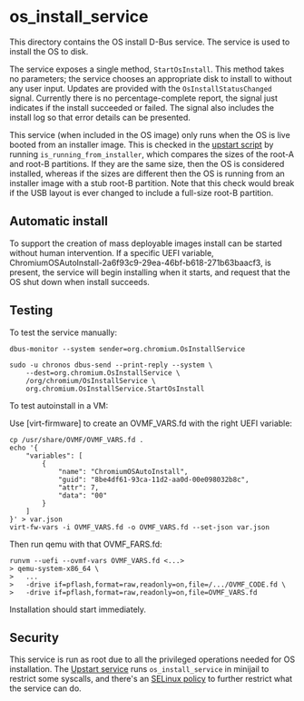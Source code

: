 # os_install_service

This directory contains the OS install D-Bus service. The service is
used to install the OS to disk.

The service exposes a single method, `StartOsInstall`. This method
takes no parameters; the service chooses an appropriate disk to
install to without any user input. Updates are provided with the
`OsInstallStatusChanged` signal. Currently there is no
percentage-complete report, the signal just indicates if the install
succeeded or failed. The signal also includes the install log so that
error details can be presented.

This service (when included in the OS image) only runs when the OS is
live booted from an installer image. This is checked in the [upstart
script](conf/os_install_service.conf) by running
`is_running_from_installer`, which compares the sizes of the root-A
and root-B partitions. If they are the same size, then the OS is
considered installed, whereas if the sizes are different then the OS
is running from an installer image with a stub root-B partition. Note
that this check would break if the USB layout is ever changed to
include a full-size root-B partition.

## Automatic install

To support the creation of mass deployable images install can be
started without human intervention. If a specific UEFI variable,
ChromiumOSAutoInstall-2a6f93c9-29ea-46bf-b618-271b63baacf3, is
present, the service will begin installing when it starts, and request
that the OS shut down when install succeeds.

## Testing

To test the service manually:

    dbus-monitor --system sender=org.chromium.OsInstallService

    sudo -u chronos dbus-send --print-reply --system \
        --dest=org.chromium.OsInstallService \
        /org/chromium/OsInstallService \
        org.chromium.OsInstallService.StartOsInstall

To test autoinstall in a VM:

Use [virt-firmware] to create an OVMF_VARS.fd with the right UEFI variable:

    cp /usr/share/OVMF/OVMF_VARS.fd .
    echo '{
        "variables": [
            {
                "name": "ChromiumOSAutoInstall",
                "guid": "8be4df61-93ca-11d2-aa0d-00e098032b8c",
                "attr": 7,
                "data": "00"
            }
        ]
    }' > var.json
    virt-fw-vars -i OVMF_VARS.fd -o OVMF_VARS.fd --set-json var.json

Then run qemu with that OVMF_FARS.fd:

    runvm --uefi --ovmf-vars OVMF_VARS.fd <...>
    > qemu-system-x86_64 \
    >   ...
    >   -drive if=pflash,format=raw,readonly=on,file=/.../OVMF_CODE.fd \
    >   -drive if=pflash,format=raw,readonly=on,file=OVMF_VARS.fd

Installation should start immediately.

## Security

This service is run as root due to all the privileged operations needed
for OS installation. The [Upstart service] runs `os_install_service` in
minijail to restrict some syscalls, and there's an [SELinux policy] to
further restrict what the service can do.

[Upstart service]: conf/os_install_service.conf
[SELinux policy]: ../sepolicy/policy/chromeos/cros_os_install_service.te
